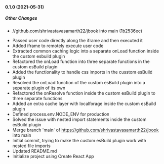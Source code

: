 #### 0.1.0 (2021-05-31)

##### Other Changes

* //github.com/shrivastavasamarth22/jbook into main (1b2536ec)

- Passed user code directly along the iframe and then executed it
- Added iframe to remotely execute user code
- Extracted common caching logic into a separate onLoad function inside the custom esbuild plugin
- Refactored the onLoad function into three separate functions in the custom esBuild plugin
- Added the functionality to handle css imports in the cusstom esBuild plugin
- Resolved the onLoad function of the custom esBuild plugin into a separate plugin of its own
- Refactored the onResolve function inside the custom esBuild plugin to three separate functions
- Added an extra cache layer with localforage inside the custom esBuild plugin
- Defined process.env.NODE_ENV for production
- Solved the issue with nested import statements inside the custom esBuild plugin
- Merge branch 'main' of https://github.com/shrivastavasamarth22/jbook into main
- Initial commit, trying to make the custom esBuild plugin work with nested file imports
- Updated README.md
- Initialize project using Create React App
